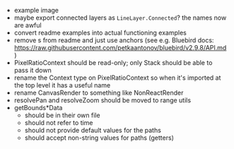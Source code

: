 - example image
- maybe export connected layers as `LineLayer.Connected`? the names now are awful
- convert readme examples into actual functioning examples
- remove <a>s from readme and just use anchors (see e.g. Bluebird docs: https://raw.githubusercontent.com/petkaantonov/bluebird/v2.9.8/API.md)
- PixelRatioContext should be read-only; only Stack should be able to pass it down
- rename the Context type on PixelRatioContext so when it's imported at the top level it has a useful name
- rename CanvasRender to something like NonReactRender
- resolvePan and resolveZoom should be moved to range utils
- getBounds*Data
  - should be in their own file
  - should not refer to time
  - should not provide default values for the paths
  - should accept non-string values for paths (getters)
